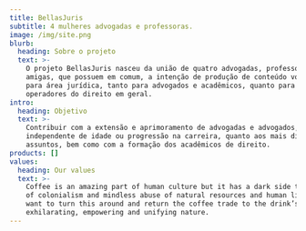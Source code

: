 ```yaml
---
title: BellasJuris
subtitle: 4 mulheres advogadas e professoras.
image: /img/site.png
blurb:
  heading: Sobre o projeto
  text: >-
    O projeto BellasJuris nasceu da união de quatro advogadas, professoras e
    amigas, que possuem em comum, a intenção de produção de conteúdo voltado
    para área jurídica, tanto para advogados e acadêmicos, quanto para
    operadores do direito em geral.
intro:
  heading: Objetivo
  text: >-
    Contribuir com a extensão e aprimoramento de advogadas e advogados,
    independente de idade ou progressão na carreira, quanto aos mais diversos
    assuntos, bem como com a formação dos acadêmicos de direito.
products: []
values:
  heading: Our values
  text: >-
    Coffee is an amazing part of human culture but it has a dark side too – one
    of colonialism and mindless abuse of natural resources and human lives. We
    want to turn this around and return the coffee trade to the drink’s
    exhilarating, empowering and unifying nature.
---
```


